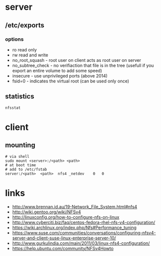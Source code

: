 # server

## /etc/exports

### options

* ro    read only
* rw    read and write
* no_root_squash    -   root user on client acts as root user on server
* no_subtree_check  -   no verifiaction that file is in the tree (usefull if you export an entire volume to add some speed)
* insecure          -   use unprivileged ports (above 2014)
* fsid=0            -   indicates the virtual root (can be used only once)

## statistics

    nfsstat

# client

## mounting

    # via shell
    sudo mount <server>:/<path> <path>
    # at boot time
    # add to /etc/fstab
    server:/<path>  <path>  nfs4 _netdev    0   0

# links

* http://www.brennan.id.au/19-Network_File_System.html#nfs4
* http://wiki.gentoo.org/wiki/NFSv4
* http://linuxconfig.org/how-to-configure-nfs-on-linux
* http://www.cyberciti.biz/faq/centos-fedora-rhel-nfs-v4-configuration/
* https://wiki.archlinux.org/index.php/Nfs#Performance_tuning
* https://www.suse.com/communities/conversations/configuring-nfsv4-server-and-client-suse-linux-enterprise-server-10/
* http://www.gurkulindia.com/main/2011/03/linux-nfs4-configuration/
* https://help.ubuntu.com/community/NFSv4Howto
